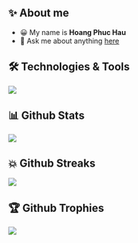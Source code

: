 ## ✨ About me

- 😀 My name is **Hoang Phuc Hau**
- 💬 Ask me about anything [here](https://github.com/phuchautea/phuchautea/issues)

## 🛠️ Technologies & Tools
<img src="https://skillicons.dev/icons?i=laravel,php,dotnet,js,vuejs,nodejs,mysql,mongodb,html,css,bootstrap" />

## 📊 Github Stats
![](https://komarev.com/ghpvc/?username=phuchautea&color=green)

## 💥 Github Streaks 
![](https://github-readme-streak-stats.herokuapp.com/?user=phuchautea&theme=vue)

## 🏆 Github Trophies
![](https://github-profile-trophy.vercel.app/?username=phuchautea&theme=vue&no-frame=true&column=4&margin-w=15)


<!---
phuchautea/phuchautea is a ✨ special ✨ repository because its `README.md` (this file) appears on your GitHub profile.
You can click the Preview link to take a look at your changes.
--->
